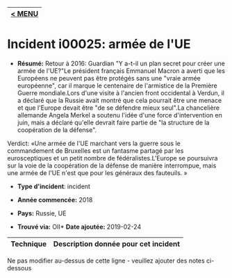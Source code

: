 |[< MENU](../README.md)|
|---|
# Incident i00025: armée de l'UE

* **Résumé:** Retour à 2016: Guardian "Y a-t-il un plan secret pour créer une armée de l'UE?"Le président français Emmanuel Macron a averti que les Européens ne peuvent pas être protégés sans une "vraie armée européenne", car il marque le centenaire de l'armistice de la Première Guerre mondiale.Lors d'une visite à l'ancien front occidental à Verdun, il a déclaré que la Russie avait montré que cela pourrait être une menace et que l'Europe devait être "de se défendre mieux seul".La chancelière allemande Angela Merkel a soutenu l'idée d'une force d'intervention en juin, mais a déclaré qu'elle devrait faire partie de "la structure de la coopération de la défense".

Verdict: «Une armée de l'UE marchant vers la guerre sous le commandement de Bruxelles est un fantasme partagé par les eurosceptiques et un petit nombre de fédéralistes.L'Europe se poursuivra sur la voie de la coopération de la défense de manière interrompue, mais une armée de l'UE n'est que pour les généraux des fauteuils. »

* **Type d'incident**: incident

* **Année commencée:** 2018

* **Pays:** Russie, UE

* **Trouvé via:** OII* **Date ajoutée:** 2019-02-24
 

|Technique |Description donnée pour cet incident |
|--------- |------------------------- |


Ne pas modifier au-dessus de cette ligne - veuillez ajouter des notes ci-dessous